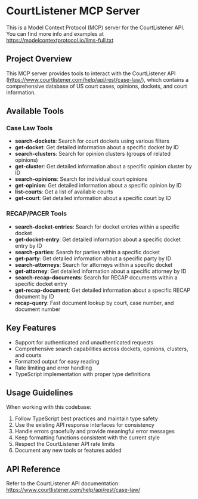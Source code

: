 <!-- Use this file to provide workspace-specific custom instructions to Copilot. For more details, visit https://code.visualstudio.com/docs/copilot/copilot-customization#_use-a-githubcopilotinstructionsmd-file -->

# CourtListener MCP Server

This is a Model Context Protocol (MCP) server for the CourtListener API. You can find more info and examples at https://modelcontextprotocol.io/llms-full.txt

## Project Overview

This MCP server provides tools to interact with the CourtListener API (https://www.courtlistener.com/help/api/rest/case-law/), which contains a comprehensive database of US court cases, opinions, dockets, and court information.

## Available Tools

### Case Law Tools
- **search-dockets**: Search for court dockets using various filters
- **get-docket**: Get detailed information about a specific docket by ID
- **search-clusters**: Search for opinion clusters (groups of related opinions)
- **get-cluster**: Get detailed information about a specific opinion cluster by ID
- **search-opinions**: Search for individual court opinions
- **get-opinion**: Get detailed information about a specific opinion by ID
- **list-courts**: Get a list of available courts
- **get-court**: Get detailed information about a specific court by ID

### RECAP/PACER Tools
- **search-docket-entries**: Search for docket entries within a specific docket
- **get-docket-entry**: Get detailed information about a specific docket entry by ID
- **search-parties**: Search for parties within a specific docket
- **get-party**: Get detailed information about a specific party by ID
- **search-attorneys**: Search for attorneys within a specific docket
- **get-attorney**: Get detailed information about a specific attorney by ID
- **search-recap-documents**: Search for RECAP documents within a specific docket entry
- **get-recap-document**: Get detailed information about a specific RECAP document by ID
- **recap-query**: Fast document lookup by court, case number, and document number

## Key Features

- Support for authenticated and unauthenticated requests
- Comprehensive search capabilities across dockets, opinions, clusters, and courts
- Formatted output for easy reading
- Rate limiting and error handling
- TypeScript implementation with proper type definitions

## Usage Guidelines

When working with this codebase:

1. Follow TypeScript best practices and maintain type safety
2. Use the existing API response interfaces for consistency
3. Handle errors gracefully and provide meaningful error messages
4. Keep formatting functions consistent with the current style
5. Respect the CourtListener API rate limits
6. Document any new tools or features added

## API Reference

Refer to the CourtListener API documentation: https://www.courtlistener.com/help/api/rest/case-law/
